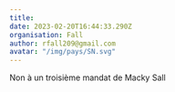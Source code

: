 ```yaml
---
title: 
date: 2023-02-20T16:44:33.290Z
organisation: Fall
author: rfall209@gmail.com
avatar: "/img/pays/SN.svg"
---
```


Non à un troisième mandat de Macky Sall